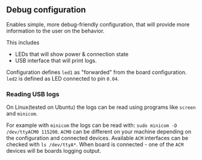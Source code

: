 ## Debug configuration

Enables simple, more debug-friendly configuration, that will provide more information to the user on the behavior.

This includes
- LEDs that will show power & connection state
- USB interface that will print logs.

Configuration defines `led1` as "forwarded" from the board configuration. `led2` is defined as LED connected to pin `0.04`.

### Reading USB logs

On Linux(tested on Ubuntu) the logs can be read using programs like `screen` and `minicom`.

For example with `minicom` the logs can be read with: `sudo minicom -D /dev/ttyACM0 115200`. `ACM0` can be different on your machine depending on the configuration and connected devices.
Available `ACM` interfaces can be checked with `ls /dev/ttyA*`. When board is connected - one of the `ACM` devices will be boards logging output.